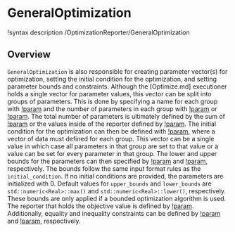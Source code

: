 # GeneralOptimization

!syntax description /OptimizationReporter/GeneralOptimization

## Overview


`GeneralOptimization` is also responsible for creating parameter vector(s) for
optimization, setting the initial condition for the optimization, and setting
parameter bounds and constraints. Although the [Optimize.md] executioner holds a single vector
for parameter values, this vector can be split into groups of parameters. This
is done by specifying a name for each group with
[!param](/OptimizationReporter/GeneralOptimization/parameter_names) and the
number of parameters in each group with
[!param](/OptimizationReporter/GeneralOptimization/num_values) or [!param](/OptimizationReporter/GeneralOptimization/num_values_name). The total number
of parameters is ultimately defined by the sum of
[!param](/OptimizationReporter/GeneralOptimization/num_values) or the values
inside of the reporter defined by [!param](/OptimizationReporter/GeneralOptimization/num_values_name). The initial
condition for the optimization can then be defined with
[!param](/OptimizationReporter/GeneralOptimization/initial_condition), where a
vector of data must defined for each group.  This vector can be a single value in
which case all parameters in that group are set to that value or a value can be
set for every parameter in that group.  The lower and upper bounds for the
parameters can then specified by
[!param](/OptimizationReporter/GeneralOptimization/lower_bounds) and
[!param](/OptimizationReporter/GeneralOptimization/upper_bounds), respectively.
The bounds follow the same input format rules as the `initial_condition`.  If no
initial conditions are provided, the parameters are initialized with 0.  Default
values for `upper_bounds` and `lower_bounds` are `std::numeric<Real>::max()` and
`std::numeric<Real>::lower()`, respectively.  These bounds are only applied if a
bounded optimization algorithm is used. The reporter that holds the objective
value is defined by
[!param](/OptimizationReporter/GeneralOptimization/objective_name).
Additionally, equality and inequality constraints can be defined by
[!param](/OptimizationReporter/GeneralOptimization/equality_names) and
[!param](/OptimizationReporter/GeneralOptimization/inequality_names),
respectively.


